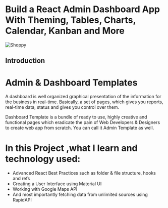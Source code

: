 # Build a React Admin Dashboard App With Theming, Tables, Charts, Calendar, Kanban and More
![Shoppy](https://i.ibb.co/W6g39w3/image.png)

## Introduction
# Admin & Dashboard Templates
A dashboard is well organized graphical presentation of the information for the business in real-time. Basically, a set of pages, which gives you reports, real-time data, status and gives you control over them.

Dashboard Template is a bundle of ready to use, highly creative and functional pages which eradicate the pain of Web Developers & Designers to create web app from scratch. You can call it Admin Template as well.

#  In this Project ,what I learn and technology used:
- Advanced React Best Practices such as folder & file structure, hooks and refs
- Creating a User Interface using Material UI
- Working with Google Maps API
- And most importantly fetching data from unlimited sources using RapidAPI


